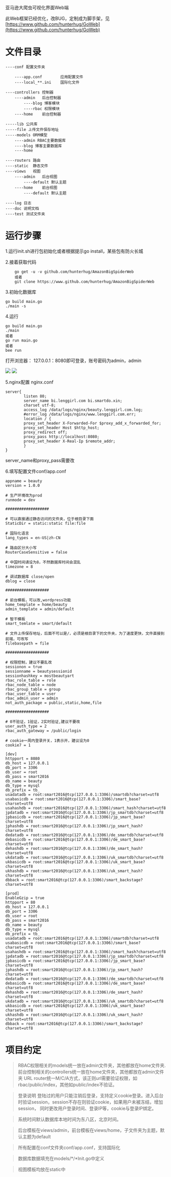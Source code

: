 亚马逊大爬虫可视化界面Web端

此Web框架已经优化，改BUG，定制成为脚手架，见[https://www.github.com/hunterhug/GoWeb](https://www.github.com/hunterhug/GoWeb)

# 文件目录
```
----conf 配置文件夹

	----app.conf 		应用配置文件
	----local_**.ini 	国际化文件

----controllers 控制器
	----admin	后台控制器
		----blog 博客模块
		----rbac 权限模块
	----home 	前台控制器

-----lib 公共库
-----file 上传文件保存地址
-----models ORM模型
	----admin RBAC主要数据库
	----blog 博客主要数据库
	----home 

----routers 路由
----static  静态文件
----views	视图
	----admin 	后台视图
		----default 默认主题
	----home 	前台视图
		----default 默认主题

----log 日志
----doc 说明文档
----test 测试文件夹
```

# 运行步骤
1.运行init.sh进行包初始化或者根据提示go install，某些包有防火长城

2.接着获取代码

```
    go get -u -v github.com/hunterhug/AmazonBigSpiderWeb
    或者
	git clone https://www.github.com/hunterhug/AmazonBigSpiderWeb
```

3.初始化数据库

```
go build main.go 
./main -s
```

4.运行

```
go build main.go
./main
或者
go run main.go
或者
bee run
```

打开浏览器：
127.0.0.1：8080即可登录，账号密码为admin，admin

![](index.png)
![](web.png)

5.nginx配置 nginx.conf

```
server{
        listen 80;
        server_name bi.lenggirl.com bi.smartdo.xin;
        charset utf-8;
        access_log /data/logs/nginx/beauty.lenggirl.com.log;
        #error_log /data/logs/nginx/www.lenggirl.com.err;
        location / {
        proxy_set_header X-Forwarded-For $proxy_add_x_forwarded_for;
        proxy_set_header Host $http_host;
        proxy_redirect off;
        proxy_pass http://localhost:8080;
        proxy_set_header X-Real-Ip $remote_addr;
        }
}

```

server_name和proxy_pass需要改

6.填写配置文件conf/app.conf

```
appname = beauty
version = 1.0.0

# 生产环境改为prod
runmode = dev

###################

# 可以直接通过静态访问的文件夹，位于根目录下面
StaticDir = static:static file:file

# 国际化语言
lang_types = en-US|zh-CN

# 路由区分大小写
RouterCaseSensitive = false

# 中国时间请设为8，不然数据库时间会混乱
timezone = 8

# 调试数据库 close/open
dblog = close

###################

# 前台模板，可以改,wordpress功能
home_template = home/beauty
admin_template = admin/default

# 智干模板
smart_temlate = smart/default

# 文件上传保存地址，后面不可以是/，必须是根目录下的文件夹，为了速度更快，文件直接到前端，可改写
filebasepath = file

###################

# 权限控制，建议不要乱改
sessionon = true
sessionname = beautysessionid
sessionhashkey = mostbeautyart
rbac_role_table = role
rbac_node_table = node
rbac_group_table = group
rbac_user_table = user
rbac_admin_user = admin
not_auth_package = public,static,home,file

###################

# 0不验证，1验证，2实时验证,建议不要改
user_auth_type = 2
rbac_auth_gateway = /public/login

# cookie一周内登录开关，1表示开，建议设为0
cookie7 = 1

[dev]
httpport = 8080
db_host = 127.0.0.1
db_port = 3306
db_user = root
db_pass = smart2016
db_name = beauty
db_type = mysql
db_prefix = tb_
usadatadb = root:smart2016@tcp(127.0.0.1:3306)/smartdb?charset=utf8
usabasicdb = root:smart2016@tcp(127.0.0.1:3306)/smart_base?charset=utf8
usahashdb = root:smart2016@tcp(127.0.0.1:3306)/smart_hash?charset=utf8
jpdatadb = root:smart2016@tcp(127.0.0.1:3306)/jp_smartdb?charset=utf8
jpbasicdb = root:smart2016@tcp(127.0.0.1:3306)/jp_smart_base?charset=utf8
jphashdb = root:smart2016@tcp(127.0.0.1:3306)/jp_smart_hash?charset=utf8
dedatadb = root:smart2016@tcp(127.0.0.1:3306)/de_smartdb?charset=utf8
debasicdb = root:smart2016@tcp(127.0.0.1:3306)/de_smart_base?charset=utf8
dehashdb = root:smart2016@tcp(127.0.0.1:3306)/de_smart_hash?charset=utf8
ukdatadb = root:smart2016@tcp(127.0.0.1:3306)/uk_smartdb?charset=utf8
ukbasicdb = root:smart2016@tcp(127.0.0.1:3306)/uk_smart_base?charset=utf8
ukhashdb = root:smart2016@tcp(127.0.0.1:3306)/uk_smart_hash?charset=utf8
dbback = root:smart2016@tcp(127.0.0.1:3306)/smart_backstage?charset=utf8

[prod]
EnableGzip = true
httpport = 80
db_host = 127.0.0.1
db_port = 3306
db_user = root
db_pass = smart2016
db_name = beauty
db_type = mysql
db_prefix = tb_
usadatadb = root:smart2016@tcp(127.0.0.1:3306)/smartdb?charset=utf8
usabasicdb = root:smart2016@tcp(127.0.0.1:3306)/smart_base?charset=utf8
usahashdb = root:smart2016@tcp(127.0.0.1:3306)/smart_hash?charset=utf8
jpdatadb = root:smart2016@tcp(127.0.0.1:3306)/jp_smartdb?charset=utf8
jpbasicdb = root:smart2016@tcp(127.0.0.1:3306)/jp_smart_base?charset=utf8
jphashdb = root:smart2016@tcp(127.0.0.1:3306)/jp_smart_hash?charset=utf8
dedatadb = root:smart2016@tcp(127.0.0.1:3306)/de_smartdb?charset=utf8
debasicdb = root:smart2016@tcp(127.0.0.1:3306)/de_smart_base?charset=utf8
dehashdb = root:smart2016@tcp(127.0.0.1:3306)/de_smart_hash?charset=utf8
ukdatadb = root:smart2016@tcp(127.0.0.1:3306)/uk_smartdb?charset=utf8
ukbasicdb = root:smart2016@tcp(127.0.0.1:3306)/uk_smart_base?charset=utf8
ukhashdb = root:smart2016@tcp(127.0.0.1:3306)/uk_smart_hash?charset=utf8
dbback = root:smart2016@tcp(127.0.0.1:3306)/smart_backstage?charset=utf8
```

# 项目约定
>RBAC权限相关的models统一放在admin文件夹，其他都放在home文件夹.
	前台控制相关的controllers统一放在home文件夹，其他都放在admin文件夹
	URL router统一M/C/A方式，该正则url需要验证权限，如rbac/public/index，其他如public/index不验证。

>登录说明
	登陆过的用户只能注销后登录，支持定义cookie登录。进入后台时验证session，session不存在则验证cookie，如果用户未被冻结，增加session，
	同时更改用户登录时间、登录IP等，cookie与登录IP绑定。

>系统时间默认数据库本地时间为东八区，北京时间。

>后台模板在views/admin，前台模板在views/home，子文件夹为主题，默认主题为default

>所有配置在conf文件夹conf/app.conf，支持国际化

>数据库数据填充在models/*/*Init.go中定义

>视图模板均放在static中
